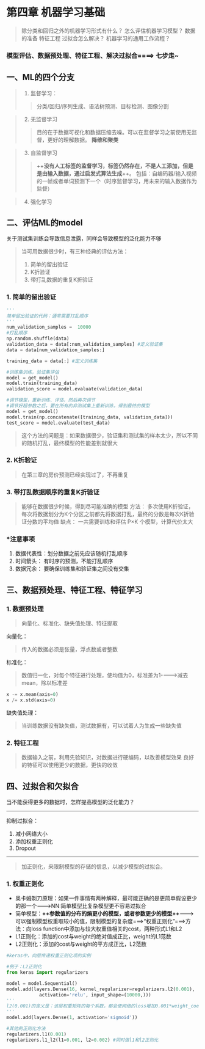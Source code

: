# 第四章 机器学习基础
> 除分类和回归之外的机器学习形式有什么？
怎么评估机器学习模型？
数据的准备
特征工程
过拟合怎么解决？
机器学习的通用工作流程？

### 模型评估、数据预处理、特征工程、解决过拟合====> 七步走~

## 一、ML的四个分支
>1. 监督学习：
>>分类/回归/序列生成、语法树预测、目标检测、图像分割

>2. 无监督学习
>>目的在于数据可视化和数据压缩去噪。可以在监督学习之前使用无监督，更好的理解数据。
**降维和聚类**

>3. 自监督学习
>>++**没有人工标签的监督学习，标签仍然存在，不是人工添加，但是是由输入数据，通过启发式算法生成**++。
包括：自编码器/输入视频的一帧或者单词预测下一个（时序监督学习，用未来的输入数据作为监督）

>4. 强化学习

## 二、评估ML的model
关于测试集训练会导致信息泄露，同样会导致模型的泛化能力不够
>当可用数据很少时，有三种经典的评估方法：
>1. 简单的留出验证
>2. K折验证
>3. 带打乱数据的重复K折验证
### 1. 简单的留出验证
```python
'''
简单留出验证的代码：通常需要打乱顺序
'''
num_validation_samples =  10000
#打乱顺序
np.random.shuffle(data)
validation_data = data[:num_validation_samples]	#定义验证集
data = data[num_validation_samples:]

training_data = data[:]	#定义训练集

#训练集训练，验证集评估
model = get_model()
model.train(training_data)
validation_score = model.evaluate(validation_data)

#调节模型，重新训练、评估，然后再次调节
#调节好超参数之后，要在所有的非测试集上重新训练，得到最终的模型
model = get_model()
model.train(np.concatenate([training_data, validation_data]))
test_score = model.evaluate(test_data)
```
>这个方法的问题是：如果数据很少，验证集和测试集的样本太少，所以不同的随机打乱，最终模型的性能差别就很大
### 2. K折验证
> 在第三章的房价预测已经实现过了，不再重复
### 3. 带打乱数据顺序的重复K折验证
>能够在数据很少时候，得到尽可能准确的模型
方法： 多次使用K折验证，每次将数据划分为K个分区之前都先将数据打乱，最终的分数是每次K折验证分数的平均值
缺点： 一共需要训练和评估 P×K 个模型，计算代价太大
### *注意事项
1. 数据代表性：划分数据之前先应该随机打乱顺序
2. 时间箭头： 有时序的预测，不能打乱顺序
3. 数据冗余： 要确保训练集和验证集之间没有交集

## 三、数据预处理、特征工程、特征学习
### 1. 数据预处理
>向量化、标准化、缺失值处理、特征提取

向量化：
>传入的数据必须是张量，浮点数或者整数

标准化：
>数值归一化，对每个特征进行处理，使均值为0，标准差为1---->减去mean，除以标准差
```python
x -= x.mean(axis=0)
x /= x.std(axis=0)
```
缺失值处理：
>当训练数据没有缺失值，测试数据有，可以试着人为生成一些缺失值

### 2. 特征工程
>数据输入之前，利用先验知识，对数据进行硬编码，以改善模型效果
良好的特征可以使用更少的数据，更快的收敛

## 四、过拟合和欠拟合
当不能获得更多的数据时，怎样提高模型的泛化能力？

-----
抑制过拟合：
1. 减小网络大小
2. 添加权重正则化
3. Dropout
------

> 加正则化，来限制模型的存储的信息，以减少模型的过拟合。
### 1. 权重正则化
- 奥卡姆剃刀原理：如果一件事情有两种解释，最可能正确的是更简单假设更少的那一个--->NN:简单模型比复杂模型更不容易过拟合
- 简单模型：**++参数值的分布的熵更小的模型，或者参数更少的模型++**--->可以强制模型权重取较小的值，限制模型的复杂度===>“权重正则化”===>方法：向loss function中添加与较大权重值相关的cost，两种形式L1和L2
- L1正则化：添加的cost与weight的绝对值成正比，weight的L1范数
- L2正则化：添加的cost与weight的平方成正比，L2范数
```python
#keras中，向层传递权重正则化项的实例

#例子：L2正则化
from keras import regularizers

model = model.Sequential()
model.add(layers.Dense(16, kernel_regularizer=regularizers.l2(0.001),
			activation='relu', input_shape=(10000,)))
'''
l2(0.001)的含义是：该层权重矩阵的每个系数，都会使网络的loss增加0.001*weight_coefficient_value
'''
model.add(layers.Dense(1, activation='sigmoid'))

#其他的正则化方法
regularizers.l1(0.001)
regularizers.l1_l2(l1=0.001, l2=0.002) #同时做l1和l2正则化
```



